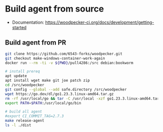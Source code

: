 # Build agent from source

- Documentation: <https://woodpecker-ci.org/docs/development/getting-started>

## Build agent from PR

```bash
git clone https://github.com/6543-forks/woodpecker.git
git checkout make-windows-container-work-again
docker run --rm -ti -v ${PWD}/pull4286:/src debian:bookworm

# install prereq
apt update
apt install wget make git joe patch zip
cd /src/woodpecker
git config --global --add safe.directory /src/woodpecker
wget https://go.dev/dl/go1.23.3.linux-amd64.tar.gz
rm -rf /usr/local/go && tar -C /usr/local -xzf go1.23.3.linux-amd64.tar.gz
export PATH=$PATH:/usr/local/go/bin

# build all agent
#export CI_COMMIT_TAG=2.7.3
make release-agent
ls -l ./dist
```
